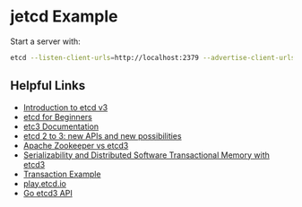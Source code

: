 # jetcd Example


Start a server with:
```bash
etcd --listen-client-urls=http://localhost:2379 --advertise-client-urls=http://localhost:2379
```

## Helpful Links
* [Introduction to etcd v3](https://www.youtube.com/watch?v=hQigKX0MxPw)
* [etcd for Beginners](https://www.youtube.com/watch?v=L9xkXzpEY6Q)
* [etc3 Documentation](https://github.com/etcd-io/etcd/blob/master/Documentation/docs.md)
* [etcd 2 to 3: new APIs and new possibilities](https://www.compose.com/articles/etcd2to3-new-apis-and-new-possibilities/)
* [Apache Zookeeper vs etcd3](https://medium.com/@Imesha94/apache-curator-vs-etcd3-9c1362600b26)
* [Serializability and Distributed Software Transactional Memory with etcd3](https://coreos.com/blog/transactional-memory-with-etcd3.html)
* [Transaction Example](https://banzaicloud.com/blog/jetcd_bug/)
* [play.etcd.io](http://play.etcd.io/play)
* [Go etcd3 API](https://godoc.org/github.com/coreos/etcd/clientv3)